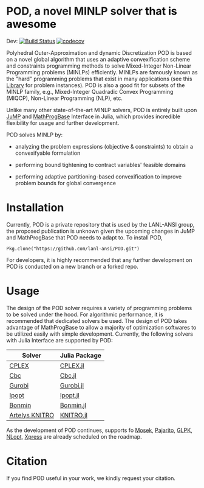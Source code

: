 # POD, a novel MINLP solver <span style="color:black">that is awesome</span>

Dev: [![Build Status](https://travis-ci.org/lanl-ansi/POD.jl.svg?branch=travissetup)](https://travis-ci.org/lanl-ansi/POD.jl)
[![codecov](https://codecov.io/gh/lanl-ansi/POD.jl/branch/travissetup/graph/badge.svg)](https://codecov.io/gh/lanl-ansi/POD.jl)

Polyhedral Outer-Approximation and dynamic Discretization  POD is based on a novel global algorithm that uses an adaptive convexification scheme and constraints programming methods to solve Mixed-Integer Non-Linear Programming problems (MINLPs) efficiently. MINLPs are famously known as the "hard" programming problems that exist in many applications (see this [Library](http://www.gamsworld.org/minlp/minlplib2/html/) for problem instances). POD is also a good fit for subsets of the MINLP family, e.g., Mixed-Integer Quadradic Convex Programming (MIQCP), Non-Linear Programming (NLP), etc.

Unlike many other state-of-the-art MINLP solvers, POD is entirely built upon [JuMP](https://github.com/JuliaOpt/JuMP.jl) and [MathProgBase](https://github.com/JuliaOpt/MathProgBase.jl) Interface in Julia, which provides incredible flexibility for usage and further development.

POD solves MINLP by:

* analyzing the problem expressions (objective & constraints) to obtain a convexifyable formulation

* performing bound tightening to contract variables' feasible domains

* performing adaptive partitioning-based convexification to improve problem bounds for global convergence


# Installation

Currently, POD is a private repository that is used by the LANL-ANSI group, the proposed publication is unknown given the upcoming changes in JuMP and MathProgBase that POD needs to adapt to. To install POD,

`Pkg.clone("https://github.com/lanl-ansi/POD.git")`

For developers, it is highly recommended that any further development on POD is conducted on a new branch or a forked repo.

# Usage

The design of the POD solver requires a variety of programming problems to be solved under the hood. For algorithmic performance, it is recommended that dedicated solvers be used. The design of POD takes advantage of MathProgBase to allow a majority of optimization softwares to be utilized easily with simple development. Currently, the following solvers with Julia Interface are supported by POD:

| Solver                                                                         | Julia Package                                                |
|--------------------------------------------------------------------------------|--------------------------------------------------------------|
| [CPLEX](http://www-01.ibm.com/software/commerce/optimization/cplex-optimizer/) | [CPLEX.jl](https://github.com/JuliaOpt/CPLEX.jl)             |
| [Cbc](https://projects.coin-or.org/Cbc)                                        | [Cbc.jl](https://github.com/JuliaOpt/Clp.jl)                 |
| [Gurobi](http://gurobi.com/)                                                   | [Gurobi.jl](https://github.com/JuliaOpt/Gurobi.jl)           |
| [Ipopt](https://projects.coin-or.org/Ipopt)                                    | [Ipopt.jl](https://github.com/JuliaOpt/Ipopt.jl)             |
| [Bonmin](https://projects.coin-or.org/Bonmin)                                  | [Bonmin.jl](https://github.com/JackDunnNZ/PODlNLWriter.jl)   |
| [Artelys KNITRO](http://artelys.com/en/optimization-tools/knitro)              | [KNITRO.jl](https://github.com/JuliaOpt/KNITRO.jl)           |

As the development of POD continues, supports fo [Mosek](http://www.mosek.com/), [Pajarito](https://github.com/JuliaOpt/Pajarito.jl), [GLPK](http://www.gnu.org/software/glpk/), [NLopt](http://ab-initio.mit.edu/wiki/index.php/NLopt), [Xpress](http://www.fico.com/en/products/fico-xpress-optimization-suite) are already scheduled on the roadmap.

# Citation

If you find POD useful in your work, we kindly request your citation.
